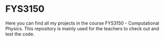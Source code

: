 # FYS3150

Here you can find all my projects in the course FYS3150 - Computational Physics. 
This repository is mainly used for the teachers to check out and test the code.
